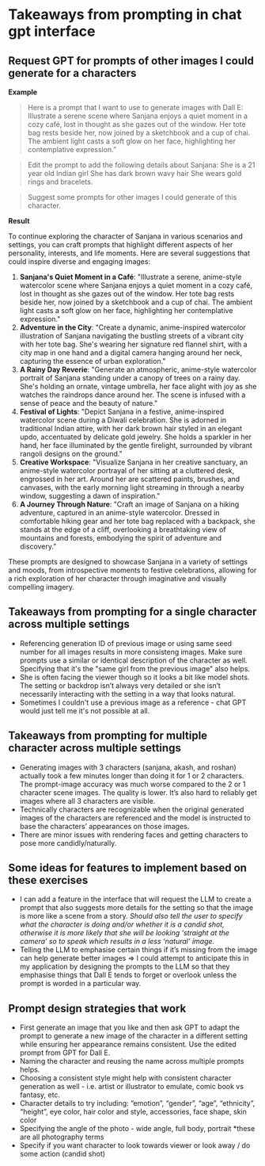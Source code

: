 # Takeaways from prompting in chat gpt interface

## Request GPT for prompts of other images I could generate for a characters
**Example**
> Here is a prompt that I want to use to generate images with Dall E: Illustrate a serene scene where Sanjana enjoys a quiet moment in a cozy café, lost in thought as she gazes out of the window. Her tote bag rests beside her, now joined by a sketchbook and a cup of chai. The ambient light casts a soft glow on her face, highlighting her contemplative expression.”

> Edit the prompt to add the following details about Sanjana:
> She is a 21 year old Indian girl
> She has dark brown wavy hair
> She wears gold rings and bracelets. 

> Suggest some prompts for other images I could generate of this character.

**Result**

To continue exploring the character of Sanjana in various scenarios and settings, you can craft prompts that highlight different aspects of her personality, interests, and life moments. Here are several suggestions that could inspire diverse and engaging images:

1. **Sanjana's Quiet Moment in a Café**: "Illustrate a serene, anime-style watercolor scene where Sanjana enjoys a quiet moment in a cozy café, lost in thought as she gazes out of the window. Her tote bag rests beside her, now joined by a sketchbook and a cup of chai. The ambient light casts a soft glow on her face, highlighting her contemplative expression."
2. **Adventure in the City**: "Create a dynamic, anime-inspired watercolor illustration of Sanjana navigating the bustling streets of a vibrant city with her tote bag. She's wearing her signature red flannel shirt, with a city map in one hand and a digital camera hanging around her neck, capturing the essence of urban exploration."
3. **A Rainy Day Reverie**: "Generate an atmospheric, anime-style watercolor portrait of Sanjana standing under a canopy of trees on a rainy day. She's holding an ornate, vintage umbrella, her face alight with joy as she watches the raindrops dance around her. The scene is infused with a sense of peace and the beauty of nature."
4. **Festival of Lights**: "Depict Sanjana in a festive, anime-inspired watercolor scene during a Diwali celebration. She is adorned in traditional Indian attire, with her dark brown hair styled in an elegant updo, accentuated by delicate gold jewelry. She holds a sparkler in her hand, her face illuminated by the gentle firelight, surrounded by vibrant rangoli designs on the ground."
5. **Creative Workspace**: "Visualize Sanjana in her creative sanctuary, an anime-style watercolor portrayal of her sitting at a cluttered desk, engrossed in her art. Around her are scattered paints, brushes, and canvases, with the early morning light streaming in through a nearby window, suggesting a dawn of inspiration."
6. **A Journey Through Nature**: "Craft an image of Sanjana on a hiking adventure, captured in an anime-style watercolor. Dressed in comfortable hiking gear and her tote bag replaced with a backpack, she stands at the edge of a cliff, overlooking a breathtaking view of mountains and forests, embodying the spirit of adventure and discovery."

These prompts are designed to showcase Sanjana in a variety of settings and moods, from introspective moments to festive celebrations, allowing for a rich exploration of her character through imaginative and visually compelling imagery.

## Takeaways from prompting for a single character across multiple settings
- Referencing generation ID of previous image or using same seed number for all images results in more consisteng images. Make sure prompts use a similar or identical description of the character as well. Specifying that it's the "same girl from the previous image" also helps. 
- She is often facing the viewer though so it looks a bit like model shots. The setting or backdrop isn’t always very detailed or she isn’t necessarily interacting with the setting in a way that looks natural.
- Sometimes I couldn't use a previous image as a reference - chat GPT would just tell me it's not possible at all. 

## Takeaways from prompting for multiple character across multiple settings
- Generating images with 3 characters (sanjana, akash, and roshan) actually took a few minutes longer than doing it for 1 or 2 characters. The  prompt-image accuracy was much worse compared to the 2 or 1 character scene images. The quality is lower. It’s also hard to reliably get images where all 3 characters are visible.
- Technically characters are recognizable when the original generated images of the characters are referenced and the model is instructed to base the characters’ appearances on those images.
- There are minor issues with rendering faces and getting characters to pose more candidly/naturally.
 
## Some ideas for features to implement based on these exercises
- I can add a feature in the interface that will request the LLM to create a prompt that also suggests more details for the setting so that the image is more like a scene from a story. _Should also tell the user to specify what the character is doing and/or whether it is a candid shot, otherwise it is more likely that she will be looking ‘straight at the camera’ so to speak which results in a less ‘natural’ image._
- Telling the LLM to emphasise certain things if it’s missing from the image can help generate better images ⇒ I could attempt to anticipate this in my application by designing the prompts to the LLM so that they emphasise things that Dall E tends to forget or overlook unless the prompt is worded in a particular way.

## Prompt design strategies that work
- First generate an image that you like and then ask GPT to adapt the prompt to generate a new image of the character in a different setting while ensuring her appearance remains consistent. Use the edited prompt from GPT for Dall E.
- Naming the character and reusing the name across multiple prompts helps.
- Choosing a consistent style might help with consistent character generation as well - i.e. artist or illustrator to emulate, comic book vs fantasy, etc.
- Character details to try including:  “emotion”, “gender”, “age”, “ethnicity”, “height”, eye color, hair color and style, accessories, face shape, skin color
- Specifying the angle of the photo - wide angle, full body, portrait *these are all photography terms
- Specify if you want character to look towards viewer or look away / do some action (candid shot)
